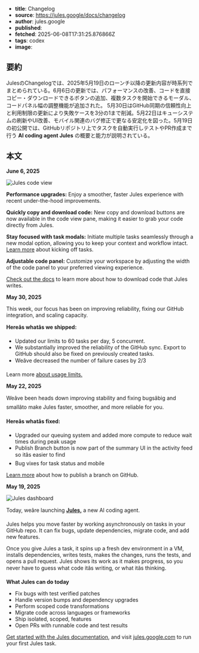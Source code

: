 <!-- metadata -->
- **title**: Changelog
- **source**: https://jules.google/docs/changelog
- **author**: jules.google
- **published**: 
- **fetched**: 2025-06-08T17:31:25.876866Z
- **tags**: codex
- **image**: 

## 要約

JulesのChangelogでは、2025年5月19日のローンチ以降の更新内容が時系列でまとめられている。6月6日の更新では、パフォーマンスの改善、コードを直接コピー・ダウンロードできるボタンの追加、複数タスクを開始できるモーダル、コードパネル幅の調整機能が追加された。
5月30日はGitHub同期の信頼性向上と利用制限の更新により失敗ケースを3分の1まで削減。5月22日はキューシステムの刷新やUI改善、モバイル関連のバグ修正で更なる安定化を図った。5月19日の初公開では、GitHubリポジトリ上でタスクを自動実行しテストやPR作成まで行う **AI coding agent Jules** の概要と能力が説明されている。

## 本文

**June 6, 2025**

![Jules code view](https://jules.google/docs/_astro/jules-copy-paste-download.Bh0k6Pa9_ZL8pAP.webp)

**Performance upgrades:** Enjoy a smoother, faster Jules experience with recent under-the-hood improvements.

**Quickly copy and download code:** New copy and download buttons are now available in the code view pane, making it easier to grab your code directly from Jules.

**Stay focused with task modals:** Initiate multiple tasks seamlessly through a new modal option, allowing you to keep your context and workflow intact. [Learn more](https://jules.google/docs/tasks-repos/) about kicking off tasks.

**Adjustable code panel:** Customize your workspace by adjusting the width of the code panel to your preferred viewing experience.

[Check out the docs](https://jules.google/docs/code/) to learn more about how to download code that Jules writes.

**May 30, 2025**

This week, our focus has been on improving reliability, fixing our GitHub integration, and scaling capacity.

**Hereâs whatâs we shipped:**

* Updated our limits to 60 tasks per day, 5 concurrent.
* We substantially improved the reliability of the GitHub sync. Export to GitHub should also be fixed on previously created tasks.
* Weâve decreased the number of failure cases by 2/3

Learn more [about usage limits.](./../usage-limits)

**May 22, 2025**

Weâve been heads down improving stability and fixing bugsâbig and smallâto make Jules faster, smoother, and more reliable for you.

**Hereâs whatâs fixed:**

* Upgraded our queuing system and added more compute to reduce wait times during peak usage
* Publish Branch button is now part of the summary UI in the activity feed so itâs easier to find
* Bug vixes for task status and mobile

[Learn more](https://jules.google/docs/code/#pushing-to-github) about how to publish a branch on GitHub.

**May 19, 2025**

![Jules dashboard](https://jules.google/docs/_astro/jules-changelog-og-image.CksfgUSk_1wDNHc.webp)

Today, weâre launching [**Jules,**](https://jules.google.com) a new AI coding agent.

Jules helps you move faster by working asynchronously on tasks in your GitHub repo. It can fix bugs, update dependencies, migrate code, and add new features.

Once you give Jules a task, it spins up a fresh dev environment in a VM, installs dependencies, writes tests, makes the changes, runs the tests, and opens a pull request. Jules shows its work as it makes progress, so you never have to guess what code itâs writing, or what itâs thinking.

**What Jules can do today**

* Fix bugs with test verified patches
* Handle version bumps and dependency upgrades
* Perform scoped code transformations
* Migrate code across languages or frameworks
* Ship isolated, scoped, features
* Open PRs with runnable code and test results

[Get started with the Jules documentation](/), and visit [jules.google.com](https://jules.google.com) to run your first Jules task.

